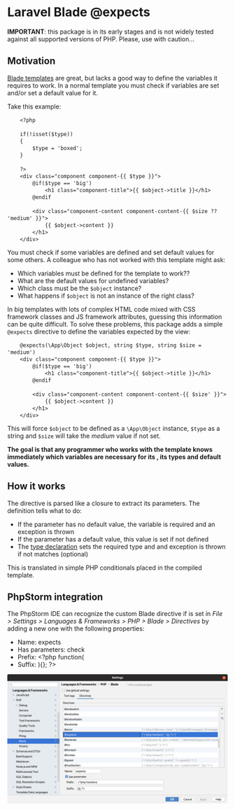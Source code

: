 # Laravel Blade @expects

**IMPORTANT**: this package is in its early stages and is not widely tested against all supported versions of PHP.
Please, use with caution...

## Motivation

[Blade templates](https://laravel.com/docs/5.8/blade) are great, but lacks a good way to define the variables it 
requires to work. In a normal template you must check if variables are set and/or set a default value for it. 

Take this example:

```blade
    <?php
    
    if(!isset($type))
    {
        $type = 'boxed';
    }
    
    ?>
    <div class="component component-{{ $type }}">
        @if($type == 'big')
            <h1 class="component-title">{{ $object->title }}</h1>
        @endif
        
        <div class="component-content component-content-{{ $size ?? 'medium' }}">
            {{ $object->content }}
        </h1>
    </div>
``` 

You must check if some variables are defined and set default values for some others. A colleague who has not worked with 
this template might ask:

* Which variables must be defined for the template to work??
* What are the default values for undefined variables?
* Which class must be the `$object` instance?
* What happens if `$object` is not an instance of the right class?

In big templates with lots of complex HTML code mixed with CSS framework classes and JS framework attributes, guessing 
this information can be quite difficult. To solve these problems, this package adds a simple `@expects` directive to 
define the variables expected by the view:

```blade
    @expects(\App\Object $object, string $type, string $size = 'medium')
    <div class="component component-{{ $type }}">
        @if($type == 'big')
            <h1 class="component-title">{{ $object->title }}</h1>
        @endif
        
        <div class="component-content component-content-{{ $size' }}">
            {{ $object->content }}
        </h1>
    </div>
```

This will force `$object` to be defined as a `\App\Object` instance, `$type` as a string and `$size` will take the
 *medium* value if not set. 

**The goal is that any programmer who works with the template knows immediately which variables are necessary for 
its , its types and default values.**

## How it works

The directive is parsed like a closure to extract its parameters. The definition tells what to do:

* If the parameter has no default value, the variable is required and an exception is thrown
* If the parameter has a default value, this value is set if not defined
* The [type declaration](https://www.php.net/manual/en/functions.arguments.php#functions.arguments.type-declaration)
sets the required type and and exception is thrown if not matches (optional)

This is translated in simple PHP conditionals placed in the compiled template.

## PhpStorm integration

The PhpStorm IDE can recognize the custom Blade directive if is set in *File > Settings > Languages & Frameworks > PHP >
Blade > Directives* by adding a new one with the following properties:

 * Name: expects
 * Has parameters: check
 * Prefix: <?php function(
 * Suffix: ){}; ?>

![test image size](phpstorm.png)
